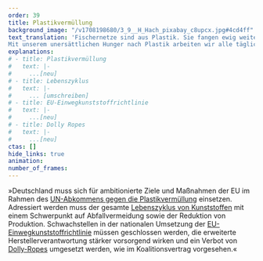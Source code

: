 ```yaml
---
order: 39
title: Plastikvermüllung
background_image: "/v1708198680/3_9__H_Hach_pixabay_c8upcx.jpg#4cd4ff"
text_translation: 'Fischernetze sind aus Plastik. Sie fangen ewig weiter, wenn sie im Meer verloren gehen. So wie unser Müll. Auch der gefährdet das Leben im Meer. 
Mit unserem unersättlichen Hunger nach Plastik arbeiten wir alle täglich an der Plastifizierung der Meere. Wegschauen ist die falsche Lösung.'
explanations:
# - title: Plastikvermüllung
#   text: |-
#     ...[neu]
# - title: Lebenszyklus
#   text: |-
#     ... [umschreiben]
# - title: EU-Einwegkunststoffrichtlinie
#   text: |-
#     ...[neu]
# - title: Dolly Ropes
#   text: |-
#     ...[neu]
ctas: []
hide_links: true
animation:
number_of_frames:
---
```


»Deutschland muss sich für ambitionierte Ziele und Maßnahmen der EU im Rahmen des [UN-Abkommens gegen die Plastikvermüllung](# "Plastikvermüllung") einsetzen. Adressiert werden muss der gesamte [Lebenszyklus von Kunststoffen](# "Lebenszyklus") mit einem Schwerpunkt auf Abfallvermeidung sowie der Reduktion von Produktion. Schwachstellen in der nationalen Umsetzung der [EU-Einwegkunststoffrichtlinie](# "EU-Einwegkunststoffrichtlinie") müssen geschlossen werden, die erweiterte Herstellerverantwortung stärker vorsorgend wirken und ein Verbot von [Dolly-Ropes](# "Dolly Ropes") umgesetzt werden, wie im Koalitionsvertrag vorgesehen.«
